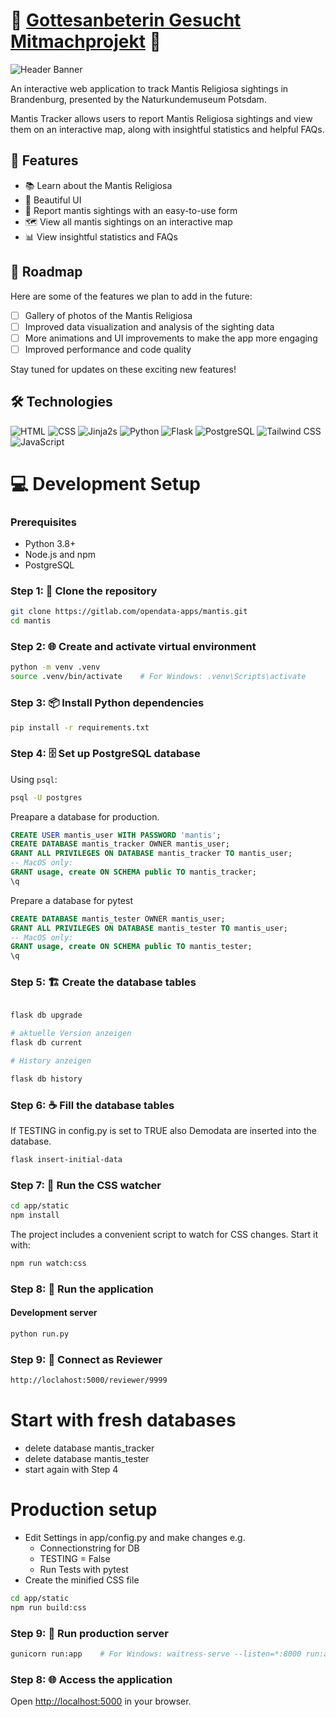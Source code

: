 # 🦗 [Gottesanbeterin Gesucht Mitmachprojekt](https://gottesanbeterin-gesucht.de/) 🦗

![Header Banner](https://i.ibb.co/QrjJ7NM/berger03.webp)

An interactive web application to track Mantis Religiosa sightings in Brandenburg, presented by the Naturkundemuseum Potsdam.

Mantis Tracker allows users to report Mantis Religiosa sightings and view them on an interactive map, along with insightful statistics and helpful FAQs.

## 🌟 Features

- 📚 Learn about the Mantis Religiosa
- 🎨 Beautiful UI
- 📝 Report mantis sightings with an easy-to-use form
- 🗺️ View all mantis sightings on an interactive map
- 📊 View insightful statistics and FAQs

## 🚀 Roadmap

Here are some of the features we plan to add in the future:

- [ ] Gallery of photos of the Mantis Religiosa
- [ ] Improved data visualization and analysis of the sighting data
- [ ] More animations and UI improvements to make the app more engaging
- [ ] Improved performance and code quality

Stay tuned for updates on these exciting new features!

## 🛠️ Technologies

![HTML](https://img.shields.io/badge/-HTML-000000?style=flat&logo=HTML5)
![CSS](https://img.shields.io/badge/-CSS-000000?style=flat&logo=CSS3&logoColor=1572B6)
![Jinja2](https://img.shields.io/badge/-Jinja2-000000?style=flat&logo=jinja)s
![Python](https://img.shields.io/badge/-Python-000000?style=flat&logo=python)
![Flask](https://img.shields.io/badge/-Flask-000000?style=flat&logo=flask)
![PostgreSQL](https://img.shields.io/badge/-PostgreSQL-000000?style=flat&logo=postgresql)
![Tailwind CSS](https://img.shields.io/badge/-Tailwind%20CSS-000000?style=flat&logo=tailwind-css)
![JavaScript](https://img.shields.io/badge/-JavaScript-000000?style=flat&logo=javascript)

# 💻 Development Setup

### Prerequisites

- Python 3.8+
- Node.js and npm
- PostgreSQL

### Step 1: 📁 Clone the repository

```bash
git clone https://gitlab.com/opendata-apps/mantis.git
cd mantis
```

### Step 2: 🌐 Create and activate virtual environment

```bash
python -m venv .venv
source .venv/bin/activate    # For Windows: .venv\Scripts\activate
```

### Step 3: 📦 Install Python dependencies

```bash
pip install -r requirements.txt
```

### Step 4: 🗄️ Set up PostgreSQL database

Using `psql`:

```bash
psql -U postgres
```

Preapare a database for production.

```sql
CREATE USER mantis_user WITH PASSWORD 'mantis';
CREATE DATABASE mantis_tracker OWNER mantis_user;
GRANT ALL PRIVILEGES ON DATABASE mantis_tracker TO mantis_user;
-- MacOS only:
GRANT usage, create ON SCHEMA public TO mantis_tracker;
\q
```

Prepare a database for pytest

```sql
CREATE DATABASE mantis_tester OWNER mantis_user;
GRANT ALL PRIVILEGES ON DATABASE mantis_tester TO mantis_user;
-- MacOS only:
GRANT usage, create ON SCHEMA public TO mantis_tester;
\q
```

### Step 5: 🏗️ Create the database tables

```bash

flask db upgrade

# aktuelle Version anzeigen
flask db current

# History anzeigen

flask db history

```

### Step 6: ☕ Fill the database tables

If TESTING in config.py is set to TRUE also
Demodata are inserted into the database.

```bash
flask insert-initial-data
```

### Step 7: 🎨 Run the CSS watcher

```bash
cd app/static
npm install
```

The project includes a convenient script to watch for CSS changes. Start it with:

```bash
npm run watch:css
```

### Step 8: 🚀 Run the application

#### Development server

```bash
python run.py
```

### Step 9: 🚀 Connect as Reviewer

```bash
http://loclahost:5000/reviewer/9999
```

# Start with fresh databases

- delete database mantis_tracker
- delete database mantis_tester
- start again with Step 4

# Production setup

- Edit Settings in app/config.py and make changes e.g.
  - Connectionstring for DB
  - TESTING = False
  - Run Tests with pytest
- Create the minified CSS file

```bash
cd app/static
npm run build:css
```

### Step 9: 🏢 Run production server

```bash
gunicorn run:app    # For Windows: waitress-serve --listen=*:8000 run:app
```

### Step 8: 🌐 Access the application

Open [http://localhost:5000](http://localhost:5000) in your browser.
